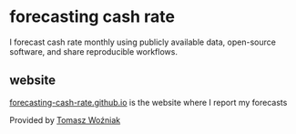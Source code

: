 # forecasting cash rate

I forecast cash rate monthly using publicly available data, open-source software, and share reproducible workflows.

## website

[forecasting-cash-rate.github.io](https://forecasting-cash-rate.github.io) is the website where I report my forecasts

Provided by [Tomasz Woźniak](https://github.com/donotdespair)
